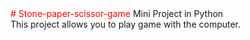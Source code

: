 <font color='red'>
# Stone-paper-scissor-game
</font color>
Mini Project in Python
<br>This project allows you to play game with the computer.
